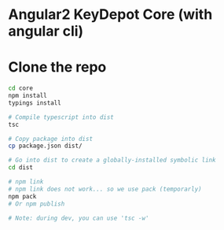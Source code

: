 # Angular2 KeyDepot Core (with angular cli)



# Clone the repo

```bash
cd core
npm install
typings install

# Compile typescript into dist
tsc

# Copy package into dist
cp package.json dist/

# Go into dist to create a globally-installed symbolic link
cd dist

# npm link
# npm link does not work... so we use pack (temporarly)
npm pack
# Or npm publish

# Note: during dev, you can use 'tsc -w'
```

